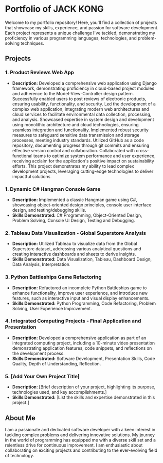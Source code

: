 # Portfolio of JACK KONG

Welcome to my portfolio repository! Here, you'll find a collection of projects that showcase my skills, experience, and passion for software development. Each project represents a unique challenge I've tackled, demonstrating my proficiency in various programming languages, technologies, and problem-solving techniques.

## Projects

### 1. Product Reviews Web App
- **Description:** Developed a comprehensive web application using Django framework, demonstrating proficiency in cloud-based project modules and adherence to the Model-View-Controller design pattern. Successfully enabled users to post reviews of electronic products, ensuring usability, functionality, and security.
Led the development of a complex web application, integrating modern web architectures and cloud services to facilitate environmental data collection, processing, and analysis.
Showcased expertise in system design and development using monolithic architecture and cloud technologies, ensuring seamless integration and functionality.
Implemented robust security measures to safeguard sensitive data transmission and storage processes, meeting industry standards.
Utilized GitHub as a code repository, documenting progress through git commits and ensuring effective version control and collaboration.
Collaborated with cross-functional teams to optimize system performance and user experience, receiving acclaim for the application's positive impact on sustainability efforts.
This project demonstrates my ability to lead complex development projects, leveraging cutting-edge technologies to deliver impactful solutions.

### 1. Dynamic C# Hangman Console Game
- **Description:** Implemented a classic Hangman game using C#, showcasing object-oriented design principles, console user interface design, and testing/debugging skills.
- **Skills Demonstrated:** C# Programming, Object-Oriented Design, Problem Solving, Console UI Design, Testing and Debugging.

### 2. Tableau Data Visualization - Global Superstore Analysis
- **Description:** Utilized Tableau to visualize data from the Global Superstore dataset, addressing various analytical questions and creating interactive dashboards and sheets to derive insights.
- **Skills Demonstrated:** Data Visualization, Tableau, Dashboard Design, Data Analysis, Interpretation.

### 3. Python Battleships Game Refactoring
- **Description:** Refactored an incomplete Python Battleships game to enhance functionality, improve user experience, and introduce new features, such as interactive input and visual display enhancements.
- **Skills Demonstrated:** Python Programming, Code Refactoring, Problem Solving, User Experience Improvement.

### 4. Integrated Computing Projects - Final Application and Presentation
- **Description:** Developed a comprehensive application as part of an integrated computing project, including a 10-minute video presentation demonstrating application features, code snippets, and reflections on the development process.
- **Skills Demonstrated:** Software Development, Presentation Skills, Code Quality, Depth of Understanding, Reflection.

### 5. [Add Your Own Project Title]
- **Description:** [Brief description of your project, highlighting its purpose, technologies used, and key accomplishments.]
- **Skills Demonstrated:** [List the skills and expertise demonstrated in this project.]

## About Me

I am a passionate and dedicated software developer with a keen interest in tackling complex problems and delivering innovative solutions. My journey in the world of programming has equipped me with a diverse skill set and a relentless drive for continuous improvement. I am enthusiastic about collaborating on exciting projects and contributing to the ever-evolving field of technology.
